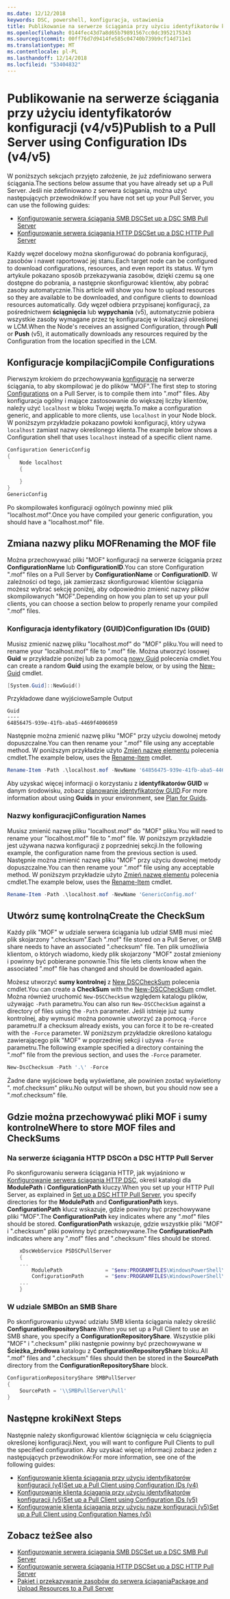 ```yaml
---
ms.date: 12/12/2018
keywords: DSC, powershell, konfiguracja, ustawienia
title: Publikowanie na serwerze ściągania przy użyciu identyfikatorów konfiguracji (v4/v5)
ms.openlocfilehash: 0144fec43d7a8d65b79891567cc0dc3952175343
ms.sourcegitcommit: 00ff76d7d9414fe585c04740b739b9cf14d711e1
ms.translationtype: MT
ms.contentlocale: pl-PL
ms.lasthandoff: 12/14/2018
ms.locfileid: "53404832"
---
```

# <a name="publish-to-a-pull-server-using-configuration-ids-v4v5"></a><span data-ttu-id="f603d-103">Publikowanie na serwerze ściągania przy użyciu identyfikatorów konfiguracji (v4/v5)</span><span class="sxs-lookup"><span data-stu-id="f603d-103">Publish to a Pull Server using Configuration IDs (v4/v5)</span></span>

<span data-ttu-id="f603d-104">W poniższych sekcjach przyjęto założenie, że już zdefiniowano serwera ściągania.</span><span class="sxs-lookup"><span data-stu-id="f603d-104">The sections below assume that you have already set up a Pull Server.</span></span> <span data-ttu-id="f603d-105">Jeśli nie zdefiniowano z serwera ściągania, można użyć następujących przewodników:</span><span class="sxs-lookup"><span data-stu-id="f603d-105">If you have not set up your Pull Server, you can use the following guides:</span></span>

- [<span data-ttu-id="f603d-106">Konfigurowanie serwera ściągania SMB DSC</span><span class="sxs-lookup"><span data-stu-id="f603d-106">Set up a DSC SMB Pull Server</span></span>](pullServerSmb.md)
- [<span data-ttu-id="f603d-107">Konfigurowanie serwera ściągania HTTP DSC</span><span class="sxs-lookup"><span data-stu-id="f603d-107">Set up a DSC HTTP Pull Server</span></span>](pullServer.md)

<span data-ttu-id="f603d-108">Każdy węzeł docelowy można skonfigurować do pobrania konfiguracji, zasobów i nawet raportować jej stanu.</span><span class="sxs-lookup"><span data-stu-id="f603d-108">Each target node can be configured to download configurations, resources, and even report its status.</span></span> <span data-ttu-id="f603d-109">W tym artykule pokazano sposób przekazywania zasobów, dzięki czemu są one dostępne do pobrania, a następnie skonfigurować klientów, aby pobrać zasoby automatycznie.</span><span class="sxs-lookup"><span data-stu-id="f603d-109">This article will show you how to upload resources so they are available to be downloaded, and configure clients to download resources automatically.</span></span> <span data-ttu-id="f603d-110">Gdy węzeł odbiera przypisanej konfiguracji, za pośrednictwem **ściągnięcia** lub **wypychania** (v5), automatycznie pobiera wszystkie zasoby wymagane przez tę konfigurację w lokalizacji określonej w LCM.</span><span class="sxs-lookup"><span data-stu-id="f603d-110">When the Node's receives an assigned Configuration, through **Pull** or **Push** (v5), it automatically downloads any resources required by the Configuration from the location specified in the LCM.</span></span>

## <a name="compile-configurations"></a><span data-ttu-id="f603d-111">Konfiguracje kompilacji</span><span class="sxs-lookup"><span data-stu-id="f603d-111">Compile Configurations</span></span>

<span data-ttu-id="f603d-112">Pierwszym krokiem do przechowywania [konfiguracje](../configurations/configurations.md) na serwerze ściągania, to aby skompilować je do plików "MOF".</span><span class="sxs-lookup"><span data-stu-id="f603d-112">The first step to storing [Configurations](../configurations/configurations.md) on a Pull Server, is to compile them into ".mof" files.</span></span> <span data-ttu-id="f603d-113">Aby konfiguracja ogólny i mające zastosowanie do większej liczby klientów, należy użyć `localhost` w bloku Twojej węzła.</span><span class="sxs-lookup"><span data-stu-id="f603d-113">To make a configuration generic, and applicable to more clients, use `localhost` in your Node block.</span></span> <span data-ttu-id="f603d-114">W poniższym przykładzie pokazano powłoki konfiguracji, który używa `localhost` zamiast nazwy określonego klienta.</span><span class="sxs-lookup"><span data-stu-id="f603d-114">The example below shows a Configuration shell that uses `localhost` instead of a specific client name.</span></span>

```powershell
Configuration GenericConfig
{
    Node localhost
    {

    }
}
GenericConfig
```

<span data-ttu-id="f603d-115">Po skompilowałeś konfiguracji ogólnych powinny mieć plik "localhost.mof".</span><span class="sxs-lookup"><span data-stu-id="f603d-115">Once you have compiled your generic configuration, you should have a "localhost.mof" file.</span></span>

## <a name="renaming-the-mof-file"></a><span data-ttu-id="f603d-116">Zmiana nazwy pliku MOF</span><span class="sxs-lookup"><span data-stu-id="f603d-116">Renaming the MOF file</span></span>

<span data-ttu-id="f603d-117">Można przechowywać pliki "MOF" konfiguracji na serwerze ściągania przez **ConfigurationName** lub **ConfigurationID**.</span><span class="sxs-lookup"><span data-stu-id="f603d-117">You can store Configuration ".mof" files on a Pull Server by **ConfigurationName** or **ConfigurationID**.</span></span> <span data-ttu-id="f603d-118">W zależności od tego, jak zamierzasz skonfigurować klientów ściągania możesz wybrać sekcję poniżej, aby odpowiednio zmienić nazwy plików skompilowanych "MOF".</span><span class="sxs-lookup"><span data-stu-id="f603d-118">Depending on how you plan to set up your pull clients, you can choose a section below to properly rename your compiled ".mof" files.</span></span>

### <a name="configuration-ids-guid"></a><span data-ttu-id="f603d-119">Konfiguracja identyfikatory (GUID)</span><span class="sxs-lookup"><span data-stu-id="f603d-119">Configuration IDs (GUID)</span></span>

<span data-ttu-id="f603d-120">Musisz zmienić nazwę pliku "localhost.mof" do "<GUID>MOF" pliku.</span><span class="sxs-lookup"><span data-stu-id="f603d-120">You will need to rename your "localhost.mof" file to "<GUID>.mof" file.</span></span> <span data-ttu-id="f603d-121">Można utworzyć losowej **Guid** w przykładzie poniżej lub za pomocą [nowy Guid](/powershell/module/microsoft.powershell.utility/new-guid) polecenia cmdlet.</span><span class="sxs-lookup"><span data-stu-id="f603d-121">You can create a random **Guid** using the example below, or by using the [New-Guid](/powershell/module/microsoft.powershell.utility/new-guid) cmdlet.</span></span>

```powershell
[System.Guid]::NewGuid()
```

<span data-ttu-id="f603d-122">Przykładowe dane wyjściowe</span><span class="sxs-lookup"><span data-stu-id="f603d-122">Sample Output</span></span>

```output
Guid
----
64856475-939e-41fb-aba5-4469f4006059
```

<span data-ttu-id="f603d-123">Następnie można zmienić nazwę pliku "MOF" przy użyciu dowolnej metody dopuszczalne.</span><span class="sxs-lookup"><span data-stu-id="f603d-123">You can then rename your ".mof" file using any acceptable method.</span></span> <span data-ttu-id="f603d-124">W poniższym przykładzie użyto [Zmień nazwę elementu](/powershell/module/microsoft.powershell.management/rename-item) polecenia cmdlet.</span><span class="sxs-lookup"><span data-stu-id="f603d-124">The example below, uses the [Rename-Item](/powershell/module/microsoft.powershell.management/rename-item) cmdlet.</span></span>

```powershell
Rename-Item -Path .\localhost.mof -NewName '64856475-939e-41fb-aba5-4469f4006059.mof'
```

<span data-ttu-id="f603d-125">Aby uzyskać więcej informacji o korzystaniu z **identyfikatorów GUID** w danym środowisku, zobacz [planowanie identyfikatorów GUID](/powershell/dsc/secureserver#guids).</span><span class="sxs-lookup"><span data-stu-id="f603d-125">For more information about using **Guids** in your environment, see [Plan for Guids](/powershell/dsc/secureserver#guids).</span></span>

### <a name="configuration-names"></a><span data-ttu-id="f603d-126">Nazwy konfiguracji</span><span class="sxs-lookup"><span data-stu-id="f603d-126">Configuration Names</span></span>

<span data-ttu-id="f603d-127">Musisz zmienić nazwę pliku "localhost.mof" do "<Configuration Name>MOF" pliku.</span><span class="sxs-lookup"><span data-stu-id="f603d-127">You will need to rename your "localhost.mof" file to "<Configuration Name>.mof" file.</span></span> <span data-ttu-id="f603d-128">W poniższym przykładzie jest używana nazwa konfiguracji z poprzedniej sekcji.</span><span class="sxs-lookup"><span data-stu-id="f603d-128">In the following example, the configuration name from the previous section is used.</span></span> <span data-ttu-id="f603d-129">Następnie można zmienić nazwę pliku "MOF" przy użyciu dowolnej metody dopuszczalne.</span><span class="sxs-lookup"><span data-stu-id="f603d-129">You can then rename your ".mof" file using any acceptable method.</span></span> <span data-ttu-id="f603d-130">W poniższym przykładzie użyto [Zmień nazwę elementu](/powershell/module/microsoft.powershell.management/rename-item) polecenia cmdlet.</span><span class="sxs-lookup"><span data-stu-id="f603d-130">The example below, uses the [Rename-Item](/powershell/module/microsoft.powershell.management/rename-item) cmdlet.</span></span>

```powershell
Rename-Item -Path .\localhost.mof -NewName 'GenericConfig.mof'
```

## <a name="create-the-checksum"></a><span data-ttu-id="f603d-131">Utwórz sumę kontrolną</span><span class="sxs-lookup"><span data-stu-id="f603d-131">Create the CheckSum</span></span>

<span data-ttu-id="f603d-132">Każdy plik "MOF" w udziale serwera ściągania lub udział SMB musi mieć plik skojarzony ".checksum".</span><span class="sxs-lookup"><span data-stu-id="f603d-132">Each ".mof" file stored on a Pull Server, or SMB share needs to have an associated ".checksum" file.</span></span> <span data-ttu-id="f603d-133">Ten plik umożliwia klientom, o których wiadomo, kiedy plik skojarzony "MOF" został zmieniony i powinny być pobierane ponownie.</span><span class="sxs-lookup"><span data-stu-id="f603d-133">This file lets clients know when the associated ".mof" file has changed and should be downloaded again.</span></span>

<span data-ttu-id="f603d-134">Możesz utworzyć **sumy kontrolnej** z [New DSCCheckSum](/powershell/module/psdesiredstateconfiguration/new-dscchecksum) polecenia cmdlet.</span><span class="sxs-lookup"><span data-stu-id="f603d-134">You can create a **CheckSum** with the [New-DSCCheckSum](/powershell/module/psdesiredstateconfiguration/new-dscchecksum) cmdlet.</span></span> <span data-ttu-id="f603d-135">Można również uruchomić `New-DSCCheckSum` względem katalogu plików, używając `-Path` parametru.</span><span class="sxs-lookup"><span data-stu-id="f603d-135">You can also run `New-DSCCheckSum` against a directory of files using the `-Path` parameter.</span></span> <span data-ttu-id="f603d-136">Jeśli istnieje już sumy kontrolnej, aby wymusić można ponownie utworzyć za pomocą `-Force` parametru.</span><span class="sxs-lookup"><span data-stu-id="f603d-136">If a checksum already exists, you can force it to be re-created with the `-Force` parameter.</span></span> <span data-ttu-id="f603d-137">W poniższym przykładzie określono katalogu zawierającego plik "MOF" w poprzedniej sekcji i używa `-Force` parametru.</span><span class="sxs-lookup"><span data-stu-id="f603d-137">The following example specified a directory containing the ".mof" file from the previous section, and uses the `-Force` parameter.</span></span>

```powershell
New-DscChecksum -Path '.\' -Force
```

<span data-ttu-id="f603d-138">Żadne dane wyjściowe będą wyświetlane, ale powinien zostać wyświetlony "<GUID or Configuration Name>. mof.checksum" pliku.</span><span class="sxs-lookup"><span data-stu-id="f603d-138">No output will be shown, but you should now see a "<GUID or Configuration Name>.mof.checksum" file.</span></span>

## <a name="where-to-store-mof-files-and-checksums"></a><span data-ttu-id="f603d-139">Gdzie można przechowywać pliki MOF i sumy kontrolne</span><span class="sxs-lookup"><span data-stu-id="f603d-139">Where to store MOF files and CheckSums</span></span>

### <a name="on-a-dsc-http-pull-server"></a><span data-ttu-id="f603d-140">Na serwerze ściągania HTTP DSC</span><span class="sxs-lookup"><span data-stu-id="f603d-140">On a DSC HTTP Pull Server</span></span>

<span data-ttu-id="f603d-141">Po skonfigurowaniu serwera ściągania HTTP, jak wyjaśniono w [Konfigurowanie serwera ściągania HTTP DSC](pullServer.md), określ katalogi dla **ModulePath** i **ConfigurationPath** kluczy.</span><span class="sxs-lookup"><span data-stu-id="f603d-141">When you set up your HTTP Pull Server, as explained in [Set up a DSC HTTP Pull Server](pullServer.md), you specify directories for the **ModulePath** and **ConfigurationPath** keys.</span></span> <span data-ttu-id="f603d-142">**ConfigurationPath** klucz wskazuje, gdzie powinny być przechowywane pliki "MOF".</span><span class="sxs-lookup"><span data-stu-id="f603d-142">The **ConfigurationPath** key indicates where any ".mof" files should be stored.</span></span> <span data-ttu-id="f603d-143">**ConfigurationPath** wskazuje, gdzie wszystkie pliki "MOF" i ".checksum" pliki powinny być przechowywane.</span><span class="sxs-lookup"><span data-stu-id="f603d-143">The **ConfigurationPath** indicates where any ".mof" files and ".checksum" files should be stored.</span></span>

```powershell
    xDscWebService PSDSCPullServer
    {
    ...
        ModulePath              = "$env:PROGRAMFILES\WindowsPowerShell\DscService\Modules"
        ConfigurationPath       = "$env:PROGRAMFILES\WindowsPowerShell\DscService\Configuration"
    ...
    }

```

### <a name="on-an-smb-share"></a><span data-ttu-id="f603d-144">W udziale SMB</span><span class="sxs-lookup"><span data-stu-id="f603d-144">On an SMB Share</span></span>

<span data-ttu-id="f603d-145">Po skonfigurowaniu używać udziału SMB klienta ściągania należy określić **ConfigurationRepositoryShare**.</span><span class="sxs-lookup"><span data-stu-id="f603d-145">When you set up a Pull Client to use an SMB share, you specify a **ConfigurationRepositoryShare**.</span></span> <span data-ttu-id="f603d-146">Wszystkie pliki "MOF" i ".checksum" pliki następnie powinny być przechowywane w **Ścieżka_źródłowa** katalogu z **ConfigurationRepositoryShare** bloku.</span><span class="sxs-lookup"><span data-stu-id="f603d-146">All ".mof" files and ".checksum" files should then be stored in the **SourcePath** directory from the **ConfigurationRepositoryShare** block.</span></span>

```powershell
ConfigurationRepositoryShare SMBPullServer
{
    SourcePath = '\\SMBPullServer\Pull'
}
```

## <a name="next-steps"></a><span data-ttu-id="f603d-147">Następne kroki</span><span class="sxs-lookup"><span data-stu-id="f603d-147">Next Steps</span></span>

<span data-ttu-id="f603d-148">Następnie należy skonfigurować klientów ściągnięcia w celu ściągnięcia określonej konfiguracji.</span><span class="sxs-lookup"><span data-stu-id="f603d-148">Next, you will want to configure Pull Clients to pull the specified configuration.</span></span> <span data-ttu-id="f603d-149">Aby uzyskać więcej informacji zobacz jeden z następujących przewodników:</span><span class="sxs-lookup"><span data-stu-id="f603d-149">For more information, see one of the following guides:</span></span>

- [<span data-ttu-id="f603d-150">Konfigurowanie klienta ściągania przy użyciu identyfikatorów konfiguracji (v4)</span><span class="sxs-lookup"><span data-stu-id="f603d-150">Set up a Pull Client using Configuration IDs (v4)</span></span>](pullClientConfigId4.md)
- [<span data-ttu-id="f603d-151">Konfigurowanie klienta ściągania przy użyciu identyfikatorów konfiguracji (v5)</span><span class="sxs-lookup"><span data-stu-id="f603d-151">Set up a Pull Client using Configuration IDs (v5)</span></span>](pullClientConfigId.md)
- [<span data-ttu-id="f603d-152">Konfigurowanie klienta ściągania przy użyciu nazw konfiguracji (v5)</span><span class="sxs-lookup"><span data-stu-id="f603d-152">Set up a Pull Client using Configuration Names (v5)</span></span>](pullClientConfigNames.md)

## <a name="see-also"></a><span data-ttu-id="f603d-153">Zobacz też</span><span class="sxs-lookup"><span data-stu-id="f603d-153">See also</span></span>

- [<span data-ttu-id="f603d-154">Konfigurowanie serwera ściągania SMB DSC</span><span class="sxs-lookup"><span data-stu-id="f603d-154">Set up a DSC SMB Pull Server</span></span>](pullServerSmb.md)
- [<span data-ttu-id="f603d-155">Konfigurowanie serwera ściągania HTTP DSC</span><span class="sxs-lookup"><span data-stu-id="f603d-155">Set up a DSC HTTP Pull Server</span></span>](pullServer.md)
- [<span data-ttu-id="f603d-156">Pakiet i przekazywanie zasobów do serwera ściągania</span><span class="sxs-lookup"><span data-stu-id="f603d-156">Package and Upload Resources to a Pull Server</span></span>](package-upload-resources.md)
